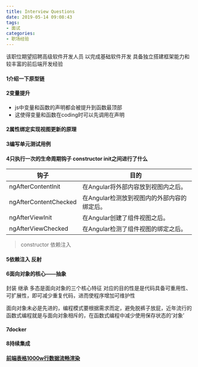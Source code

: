 ```yaml
---
title: Interview Questions
date: 2019-05-14 09:08:43
tags: 
- 面试
categories: 
- 职场经验
---
```

该职位期望招聘高级软件开发人员 以完成基础软件开发 具备独立搭建框架能力和较丰富的前后端开发经验
#### 1介绍一下原型链
#### 2变量提升
+ js中变量和函数的声明都会被提升到函数最顶部
+ 这使得变量和函数在coding时可以先调用在声明
#### 2属性绑定实现视图更新的原理
#### 3编写单元测试用例
#### 4只执行一次的生命周期钩子 constructor init之间进行了什么

|钩子 |	目的 |
|---|---|
ngAfterContentInit | 在Angular将外部内容放到视图内之后。
ngAfterContentChecked | 在Angular检测放到视图内的外部内容的绑定后。
ngAfterViewInit | 在Angular创建了组件视图之后。
ngAfterViewChecked | 在Angular检测了组件视图的绑定之后。

>constructor 依赖注入
#### 5依赖注入 反射
#### 6面向对象的核心——抽象
封装 继承 多态是面向对象的三个核心特征 对应的目的性是是代码具备可重用性、可扩展性，即可减少重复代码，进而使程序增加可维护性

面向对象未必是先进的，编程模式要根据需求而定，避免脱裤子放屁，近年流行的函数式编程就是与面向对象相斥的，在函数式编程中减少使用保存状态的‘对象’
#### 7docker
#### 8持续集成
#### [前端表格1000w行数据流畅渲染](https://juejin.cn/post/7455310019607052303)